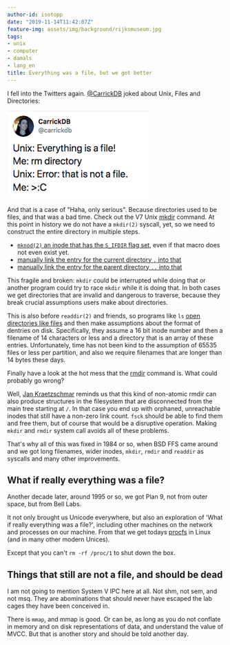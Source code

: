 ```yaml
---
author-id: isotopp
date: "2019-11-14T11:42:07Z"
feature-img: assets/img/background/rijksmuseum.jpg
tags:
- unix
- computer
- damals
- lang_en
title: Everything was a file, but we got better
---
```

I fell into the Twitters again. [@CarrickDB](https://twitter.com/carrickdb/status/1194842452361789441) joked about Unix,
Files and Directories:

[![](/uploads/everything-is-a-file.png)](https://twitter.com/carrickdb/status/1194842452361789441)

And that is a case of "Haha, only serious". Because directories
used to be files, and that was a bad time. Check out the V7 Unix
[mkdir](https://github.com/v7unix/v7unix/blob/master/v7/usr/src/cmd/mkdir.c#L49)
command. At this point in history we do not have a `mkdir(2)`
syscall, yet, so we need to construct the entire directory in
multiple steps.

- [`mknod(2)` an inode that has the `S_IFDIR` flag set](https://github.com/v7unix/v7unix/blob/master/v7/usr/src/cmd/mkdir.c#L49),
  even if that macro does not even exist yet.
- [manually link the entry for the current directory `.` into that](https://github.com/v7unix/v7unix/blob/master/v7/usr/src/cmd/mkdir.c#L57)
- [manually link the entry for the parent directory `..` into that](https://github.com/v7unix/v7unix/blob/master/v7/usr/src/cmd/mkdir.c#L64)

This fragile and broken: `mkdir` could be interrupted while
doing that or another program could try to race `mkdir` while it
is doing that. In both cases we get directories that are invalid
and dangerous to traverse, because they break crucial
assumptions users make about directories.

This is also before `readdir(2)` and friends, so programs like
`ls` [open directories like files](https://github.com/v7unix/v7unix/blob/master/v7/usr/src/cmd/ls.c#L304)
and then make assumptions about the format of dentries on disk.
Specifically, they assume a 16 bit inode number and then a
filename of 14 characters or less and a directory that is an array
of these entries. Unfortunately, time has not been kind to the
assumption of 65535 files or less per partition, and also we
require filenames that are longer than 14 bytes these days.

Finally have a look at the hot mess that the
[rmdir](https://github.com/v7unix/v7unix/blob/master/v7/usr/src/cmd/rmdir.c#L29)
command is. What could probably go wrong?

Well, [Jan Kraetzschmar](https://twitter.com/opheleon/status/1194941703632932865)
reminds us that this kind of non-atomic rmdir can also produce
structures in the filesystem that are disconnected from the main
tree starting at `/`. In that case you end up with orphaned, unreachable
inodes that still have a non-zero link count. `fsck` should be
able to find them and free them, but of course that would be a
disruptive operation. Making `mkdir` and `rmdir` system call avoids
all of these problems.

That's why all of this was fixed in 1984 or so, when BSD
FFS came around and we got long filenames, wider inodes,
`mkdir`, `rmdir` and `readdir` as syscalls and many other
improvements.

## What if really everything was a file?

Another decade later, around 1995 or so, we got Plan 9, not from
outer space, but from Bell Labs.

It not only brought us Unicode everywhere, but also an
exploration of 'What if really everything was a file?',
including other machines on the network and processes on our
machine. From that we get todays
[procfs](https://en.wikipedia.org/wiki/Plan_9_from_Bell_Labs#/proc)
in Linux (and in many other modern Unices).

Except that you can't `rm -rf /proc/1` to shut down the box.

## Things that still are not a file, and should be dead

I am not going to mention System V IPC here at all. Not shm, not
sem, and not msq. They are abominations that should never have
escaped the lab cages they have been conceived in.

There is `mmap`, and mmap is good. Or can be, as long as you do
not conflate in memory and on disk representations of data, and
understand the value of MVCC. But that is another story and
should be told another day.
